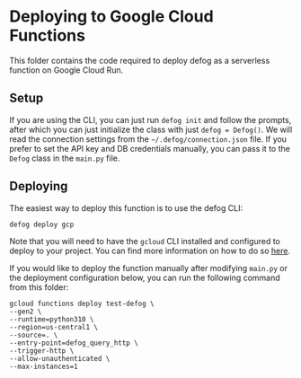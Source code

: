 # Deploying to Google Cloud Functions
This folder contains the code required to deploy defog as a serverless function on Google Cloud Run.

## Setup
If you are using the CLI, you can just run `defog init` and follow the prompts, after which you can just initialize the class with just `defog = Defog()`. We will read the connection settings from the `~/.defog/connection.json` file.
If you prefer to set the API key and DB credentials manually, you can pass it to the `Defog` class in the `main.py` file. 

## Deploying
The easiest way to deploy this function is to use the defog CLI:
```
defog deploy gcp
```
Note that you will need to have the `gcloud` CLI installed and configured to deploy to your project. You can find more information on how to do so [here](https://cloud.google.com/sdk/docs/install). 

If you would like to deploy the function manually after modifying `main.py` or the deployment configuration below, you can run the following command from this folder:

```
gcloud functions deploy test-defog \
--gen2 \
--runtime=python310 \
--region=us-central1 \
--source=. \
--entry-point=defog_query_http \
--trigger-http \
--allow-unauthenticated \
--max-instances=1
```